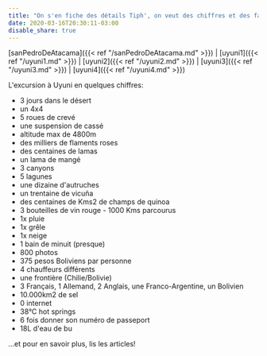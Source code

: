 ```yaml
---
title: "On s'en fiche des détails Tiph', on veut des chiffres et des faits concrêts!"
date: 2020-03-16T20:30:11-03:00
disable_share: true
---
```


[sanPedroDeAtacama]({{< ref "/sanPedroDeAtacama.md" >}}) |
[uyuni1]({{< ref "/uyuni1.md" >}}) |
[uyuni2]({{< ref "/uyuni2.md" >}}) |
[uyuni3]({{< ref "/uyuni3.md" >}}) |
[uyuni4]({{< ref "/uyuni4.md" >}})

L'excursion à Uyuni en quelques chiffres:

- 3 jours dans le désert
- un 4x4
- 5 roues de crevé
- une suspension de cassé
- altitude max de 4800m 
- des milliers de flaments roses
- des centaines de lamas
- un lama de mangé
- 3 canyons
- 5 lagunes
- une dizaine d'autruches
- un trentaine de vicuña
- des centaines de Kms2 de champs de quinoa
- 3 bouteilles de vin rouge
- 1000 Kms parcourus
- 1x pluie
- 1x grêle
- 1x neige
- 1 bain de minuit (presque)
- 800 photos
- 375 pesos Boliviens par personne
- 4 chauffeurs différents
- une frontière (Chilie/Bolivie)
- 3 Français, 1 Allemand, 2 Anglais, une Franco-Argentine, un Bolivien
- 10.000km2 de sel
- 0 internet
- 38°C hot springs
- 6 fois donner son numéro de passeport
- 18L d'eau de bu

...et pour en savoir plus, lis les articles!
